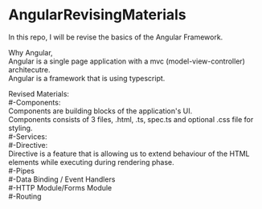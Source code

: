 # AngularRevisingMaterials
In this repo, I will be revise the basics of the Angular Framework.

Why Angular,
<br>Angular is a single page application with a mvc (model-view-controller) architecutre.
<br>Angular is a framework that is using typescript.

Revised Materials:
<br>#-Components:<br>Components are building blocks of the application's UI. <br>Components consists of 3 files, .html, .ts, spec.ts and optional .css file for styling.
<br>#-Services:
<br>#-Directive:<br>Directive is a feature that is allowing us to extend behaviour of the HTML elements while executing during rendering phase.
<br>#-Pipes
<br>#-Data Binding / Event Handlers
<br>#-HTTP Module/Forms Module
<br>#-Routing
